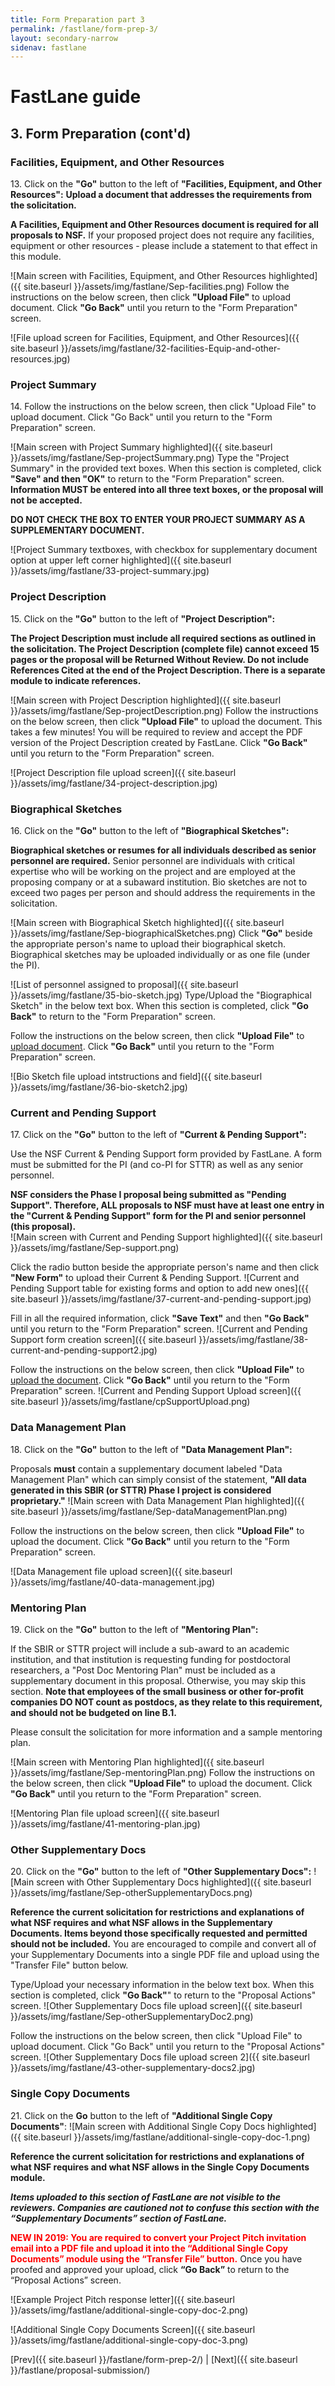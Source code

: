 ```yaml
---
title: Form Preparation part 3
permalink: /fastlane/form-prep-3/
layout: secondary-narrow
sidenav: fastlane
---
```

# FastLane guide

## 3. Form Preparation (cont'd)

### Facilities, Equipment, and Other Resources

13\. Click on the **"Go"** button to the left of **"Facilities, Equipment, and Other Resources":** **Upload a document that addresses the requirements from the solicitation.**


**A Facilities, Equipment and Other Resources document is required for all proposals to NSF.** If your proposed project does not require any facilities, equipment or other resources - please include a statement to that effect in this module.

![Main screen with Facilities, Equipment, and Other Resources highlighted]({{ site.baseurl }}/assets/img/fastlane/Sep-facilities.png)
Follow the instructions on the below screen, then click **"Upload File"** to upload document. Click **"Go Back"** until you return to the "Form Preparation" screen.

![File upload screen for Facilities, Equipment, and Other Resources]({{ site.baseurl }}/assets/img/fastlane/32-facilities-Equip-and-other-resources.jpg)
### Project Summary

14\. Follow the instructions on the below screen, then click "Upload File" to upload document. Click "Go Back" until you return to the "Form Preparation" screen.

![Main screen with Project Summary highlighted]({{ site.baseurl }}/assets/img/fastlane/Sep-projectSummary.png)
Type the "Project Summary" in the provided text boxes. When this section is completed, click **"Save" and then "OK"** to return to the "Form Preparation" screen. **Information MUST be entered  into all three text boxes, or the proposal will not be accepted.**

**DO NOT CHECK THE BOX TO ENTER YOUR PROJECT SUMMARY AS A SUPPLEMENTARY DOCUMENT.**

![Project Summary textboxes, with checkbox for supplementary document option at upper left corner highlighted]({{ site.baseurl }}/assets/img/fastlane/33-project-summary.jpg)
### Project Description

15\. Click on the **"Go"** button to the left of **"Project Description":**

**The Project Description must include all required sections as outlined in the solicitation. The Project Description (complete file) cannot exceed 15 pages or the proposal will be Returned Without Review. Do not include References Cited at the end of the Project Description. There is a separate module to indicate references.**

![Main screen with Project Description highlighted]({{ site.baseurl }}/assets/img/fastlane/Sep-projectDescription.png)
Follow the instructions on the below screen, then click **"Upload File"** to upload the document. This takes a few minutes! You will be required to review and accept the PDF version of the Project Description created by FastLane. Click **"Go Back"** until you return to the "Form Preparation" screen.

![Project Description file upload screen]({{ site.baseurl }}/assets/img/fastlane/34-project-description.jpg)
### Biographical Sketches

16\. Click on the **"Go"** button to the left of **"Biographical Sketches":**

**Biographical sketches or resumes for all individuals described as senior personnel are required.** Senior personnel are individuals with critical expertise who will be working on the project and are employed at the proposing company or at a subaward institution. Bio sketches are not to exceed two pages per person and should address the requirements in the solicitation.

![Main screen with Biographical Sketch highlighted]({{ site.baseurl }}/assets/img/fastlane/Sep-biographicalSketches.png)
Click **"Go"** beside the appropriate person's name to upload their biographical sketch. Biographical sketches may be uploaded individually or as one file (under the PI).

![List of personnel assigned to proposal]({{ site.baseurl }}/assets/img/fastlane/35-bio-sketch.jpg)
Type/Upload the "Biographical Sketch" in the below text box. When this section is completed, click **"Go Back"** to return to the "Form Preparation" screen.

Follow the instructions on the below screen, then click **"Upload File"** to [upload document]({{site.baseurl}}/assets/files/applicants/biosketch.pdf). Click **"Go Back"** until you return to the "Form Preparation" screen.

![Bio Sketch file upload intstructions and field]({{ site.baseurl }}/assets/img/fastlane/36-bio-sketch2.jpg)
### Current and Pending Support

17\. Click on the **"Go"** button to the left of **"Current & Pending Support":**

Use the NSF Current & Pending Support form provided by FastLane. A form must be submitted for the PI (and co-PI for STTR) as well as any senior personnel.

**NSF considers the Phase I proposal being submitted as "Pending Support". Therefore, ALL proposals to NSF must have at least one entry in the "Current & Pending Support" form for the PI and senior personnel (this proposal).**  
![Main screen with Current and Pending Support highlighted]({{ site.baseurl }}/assets/img/fastlane/Sep-support.png)

Click the radio button beside the appropriate person's name and then click **"New Form"** to upload their Current & Pending Support.
![Current and Pending Support table for existing forms and option to add new ones]({{ site.baseurl }}/assets/img/fastlane/37-current-and-pending-support.jpg)

Fill in all the required information, click **"Save Text"** and then **"Go Back"** until you return to the "Form Preparation" screen.
![Current and Pending Support form creation screen]({{ site.baseurl }}/assets/img/fastlane/38-current-and-pending-support2.jpg)

Follow the instructions on the below screen, then click **"Upload File"** to [upload the document]({{site.baseurl}}/assets/files/applicants/Current.and.Pending.Support.Form.pdf). Click **"Go Back"** until you return to the "Form Preparation" screen.
![Current and Pending Support Upload screen]({{ site.baseurl }}/assets/img/fastlane/cpSupportUpload.png)


### Data Management Plan
18\. Click on the **"Go"** button to the left of **"Data Management Plan":**

Proposals **must** contain a supplementary document labeled "Data Management Plan" which can simply consist of the statement, **"All data generated in this SBIR (or STTR) Phase I project is considered proprietary."**
![Main screen with Data Management Plan highlighted]({{ site.baseurl }}/assets/img/fastlane/Sep-dataManagementPlan.png)

Follow the instructions on the below screen, then click **"Upload File"** to upload the document. Click **"Go Back"** until you return to the "Form Preparation" screen.

![Data Management file upload screen]({{ site.baseurl }}/assets/img/fastlane/40-data-management.jpg)

### Mentoring Plan

19\. Click on the **"Go"** button to the left of **"Mentoring Plan":**

If the SBIR or STTR project will include a sub-award to an academic institution, and that institution is requesting funding for postdoctoral researchers, a "Post Doc Mentoring  Plan" must be included as a supplementary document in this proposal. Otherwise, you may skip this section. **Note that employees of the small business or other for-profit  companies DO NOT count as postdocs, as they relate to this requirement, and should not be budgeted on line B.1.**

Please consult the solicitation for more information and a sample mentoring plan.

![Main screen with Mentoring Plan highlighted]({{ site.baseurl }}/assets/img/fastlane/Sep-mentoringPlan.png)
Follow the instructions on the below screen, then click **"Upload File"** to upload the document. Click **"Go Back"** until you return to the "Form Preparation" screen.

![Mentoring Plan file upload screen]({{ site.baseurl }}/assets/img/fastlane/41-mentoring-plan.jpg)

### Other Supplementary Docs

20\. Click on the **"Go"** button to the left of **"Other Supplementary Docs":**
![Main screen with Other Supplementary Docs highlighted]({{ site.baseurl }}/assets/img/fastlane/Sep-otherSupplementaryDocs.png)

**Reference the current solicitation for restrictions and explanations of what NSF requires and what NSF allows in the Supplementary Documents. Items beyond those  specifically requested and permitted should not be included.** You are encouraged to compile and convert all of your Supplementary Documents into a single PDF file and  upload using the "Transfer File" button below.

Type/Upload your necessary information in the below text box. When this section is completed, click **"Go Back"**" to return to the "Proposal Actions" screen.
![Other Supplementary Docs file upload screen]({{ site.baseurl }}/assets/img/fastlane/Sep-otherSupplementaryDoc2.png)

Follow the instructions on the below screen, then click "Upload File" to upload document. Click "Go Back" until you return to the "Proposal Actions" screen.
![Other Supplementary Docs file upload screen 2]({{ site.baseurl }}/assets/img/fastlane/43-other-supplementary-docs2.jpg)

### Single Copy Documents

21\. Click on the **Go** button to the left of **"Additional Single Copy Documents"**:
![Main screen with Additional Single Copy Docs highlighted]({{ site.baseurl }}/assets/img/fastlane/additional-single-copy-doc-1.png)

**Reference the current solicitation for restrictions and explanations of what NSF requires and what NSF allows in the Single Copy Documents module.**

<span style="font-style:italic; font-weight:bold">Items uploaded to this section of FastLane are not visible to the reviewers.  Companies are cautioned not to confuse this section with the “Supplementary Documents” section of FastLane.</span> 

<span style="color:red; font-weight:bold;">NEW IN 2019: You are required to convert your Project Pitch invitation email into a PDF file and upload it into the “Additional Single Copy Documents” module using the “Transfer File” button.</span> Once you have proofed and approved your upload, click **“Go Back”** to return to the “Proposal Actions” screen. 

![Example Project Pitch response letter]({{ site.baseurl }}/assets/img/fastlane/additional-single-copy-doc-2.png)

![Additional Single Copy Documents Screen]({{ site.baseurl }}/assets/img/fastlane/additional-single-copy-doc-3.png)

[Prev]({{ site.baseurl }}/fastlane/form-prep-2/) \| [Next]({{ site.baseurl }}/fastlane/proposal-submission/)
